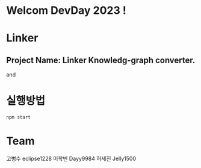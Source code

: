# Welcom DevDay 2023 ! 
# Linker
## Project Name: Linker Knowledg-graph converter.
and 
# 실행방법
```
npm start
```




# Team
고병수 eclipse1228
이학빈 Dayy9984
허세진 Jelly1500
